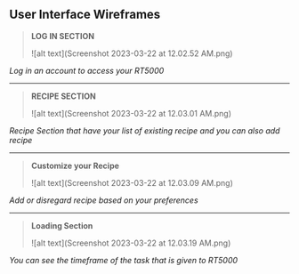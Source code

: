 ## User Interface Wireframes 

> **LOG IN SECTION**
> 
> ![alt text](Screenshot 2023-03-22 at 12.02.52 AM.png)

*Log in an account to access your RT5000*

---

> **RECIPE SECTION**
> 
> ![alt text](Screenshot 2023-03-22 at 12.03.01 AM.png)

*Recipe Section that have your list of existing recipe and you can also add recipe*

---

> **Customize your Recipe**
> 
> ![alt text](Screenshot 2023-03-22 at 12.03.09 AM.png)

*Add or disregard recipe based on your preferences*

---

> **Loading Section**
> 
> ![alt text](Screenshot 2023-03-22 at 12.03.19 AM.png)

*You can see the timeframe of the task that is given to RT5000*

